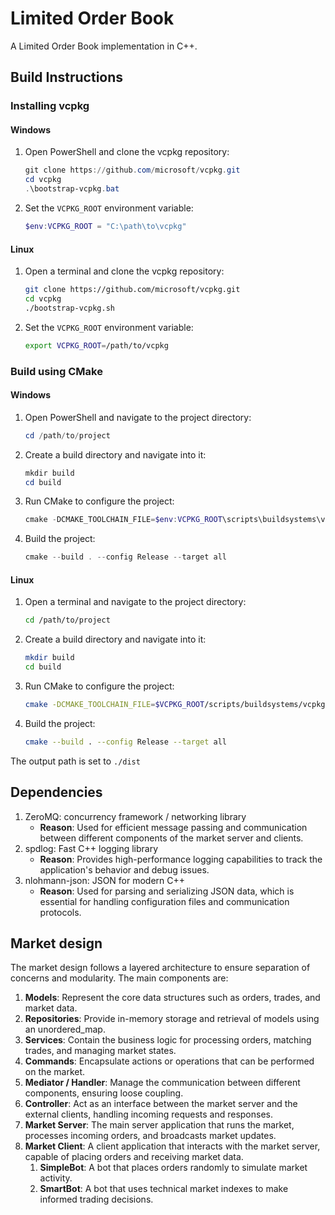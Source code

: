 # Limited Order Book

A Limited Order Book implementation in C++.

## Build Instructions

### Installing vcpkg

#### Windows

1. Open PowerShell and clone the vcpkg repository:

   ```powershell
   git clone https://github.com/microsoft/vcpkg.git
   cd vcpkg
   .\bootstrap-vcpkg.bat
   ```

2. Set the `VCPKG_ROOT` environment variable:

   ```powershell
   $env:VCPKG_ROOT = "C:\path\to\vcpkg"
   ```

#### Linux

1. Open a terminal and clone the vcpkg repository:

   ```bash
   git clone https://github.com/microsoft/vcpkg.git
   cd vcpkg
   ./bootstrap-vcpkg.sh
   ```

2. Set the `VCPKG_ROOT` environment variable:

   ```bash
   export VCPKG_ROOT=/path/to/vcpkg
   ```

### Build using CMake

#### Windows

1. Open PowerShell and navigate to the project directory:

   ```powershell
   cd /path/to/project
   ```

2. Create a build directory and navigate into it:

   ```powershell
   mkdir build
   cd build
   ```

3. Run CMake to configure the project:

   ```powershell
   cmake -DCMAKE_TOOLCHAIN_FILE=$env:VCPKG_ROOT\scripts\buildsystems\vcpkg.cmake -DCMAKE_BUILD_TYPE=Release ..
   ```

4. Build the project:

   ```powershell
   cmake --build . --config Release --target all
   ```

#### Linux

1. Open a terminal and navigate to the project directory:

   ```bash
   cd /path/to/project
   ```

2. Create a build directory and navigate into it:

   ```bash
   mkdir build
   cd build
   ```

3. Run CMake to configure the project:

   ```bash
   cmake -DCMAKE_TOOLCHAIN_FILE=$VCPKG_ROOT/scripts/buildsystems/vcpkg.cmake -DCMAKE_BUILD_TYPE=Release ..
   ```

4. Build the project:

   ```bash
   cmake --build . --config Release --target all
   ```

The output path is set to `./dist`

## Dependencies

1. ZeroMQ: concurrency framework / networking library
   - **Reason**: Used for efficient message passing and communication between different components of the market server and clients.
2. spdlog: Fast C++ logging library
   - **Reason**: Provides high-performance logging capabilities to track the application's behavior and debug issues.
3. nlohmann-json: JSON for modern C++
   - **Reason**: Used for parsing and serializing JSON data, which is essential for handling configuration files and communication protocols.

## Market design

The market design follows a layered architecture to ensure separation of concerns and modularity. The main components are:

1. **Models**: Represent the core data structures such as orders, trades, and market data.
2. **Repositories**: Provide in-memory storage and retrieval of models using an unordered_map.
3. **Services**: Contain the business logic for processing orders, matching trades, and managing market states.
4. **Commands**: Encapsulate actions or operations that can be performed on the market.
5. **Mediator / Handler**: Manage the communication between different components, ensuring loose coupling.
6. **Controller**: Act as an interface between the market server and the external clients, handling incoming requests and responses.
7. **Market Server**: The main server application that runs the market, processes incoming orders, and broadcasts market updates.
8. **Market Client**: A client application that interacts with the market server, capable of placing orders and receiving market data.
   1. **SimpleBot**: A bot that places orders randomly to simulate market activity.
   2. **SmartBot**: A bot that uses technical market indexes to make informed trading decisions.
